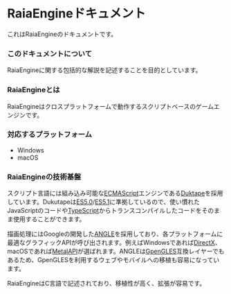 # RaiaEngineドキュメント

これはRaiaEngineのドキュメントです。

### このドキュメントについて

RaiaEngineに関する包括的な解説を記述することを目的としています。

### RaiaEngineとは

RaiaEngineはクロスプラットフォームで動作するスクリプトベースのゲームエンジンです。

### 対応するプラットフォーム

- Windows
- macOS

### RaiaEngineの技術基盤

スクリプト言語には組み込み可能な[ECMAScript](https://www.ecma-international.org/publications-and-standards/standards/ecma-262/)エンジンである[Duktape](https://duktape.org)を採用しています。Dukutapeは[ES5.0](https://www.ecma-international.org/wp-content/uploads/ECMA-262_5th_edition_december_2009.pdf)/[ES5.1](https://note.affi-sapo-sv.com/js-ecmascript-link.php)に準拠しているので、使い慣れたJavaScriptのコードや[TypeScript](https://www.typescriptlang.org)からトランスコンパイルしたコードをそのまま使用することができます。

描画処理にはGoogleの開発した[ANGLE](https://chromium.googlesource.com/angle/angle/+/main/README.md)を採用しており、各プラットフォームに最適なグラフィックAPIが呼び出されます。例えばWindowsであれば[DirectX](https://learn.microsoft.com/ja-jp/windows/win32/directx)、macOSであれば[MetalAPI](https://developer.apple.com/documentation/metal/)が選ばれます。ANGLEは[GpenGLES]((https://www.khronos.org/opengles/))互換レイヤーでもあるため、GpenGLESを利用するウェブやモバイルへの移植も容易になっています。

RaiaEngineはC言語で記述されており、移植性が高く、拡張が容易です。